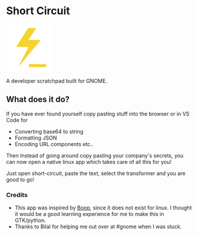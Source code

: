 # Short Circuit

<img src="./data/icons/in.bharatkalluri.shortcircuit.svg" width="128px" height="128px" />

<p>A developer scratchpad built for GNOME.</p>

## What does it do?

If you have ever found yourself copy pasting stuff into the browser or in VS Code for

- Converting base64 to string
- Formatting JSON
- Encoding URL components etc..

Then Instead of going around copy pasting your company's secrets, you can now open a native
linux app which takes care of all this for you!

Just open short-circuit, paste the text, select the transformer and you are good to go!

### Credits
- This app was inspired by [Boop](boop.okat.best/), since it does not exist for linux. I 
    thought it would be a good learning experience for me to make this in GTK/python.
- Thanks to Bilal for helping me out over at #gnome when I was stuck.

